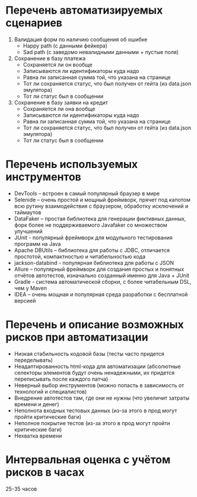 # Перечень автоматизируемых сценариев
1. Валидация форм по наличию сообщения об ошибке
   - Happy path (с данными фейкера)
   - Sad path (с заведомо невалидными данными + пустые поля)
2. Сохранение в базу платежа
   - Сохраняется ли он вообще
   - Записываются ли идентификаторы куда надо
   - Равна ли записанная сумма той, что указана на странице
   - Тот ли сохраняется статус, что был получен от гейта (из data.json эмулятора)
   - Тот ли статус был в сообщении
3. Сохранение в базу заявки на кредит
   - Сохраняется ли она вообще
   - Записываются ли идентификаторы куда надо
   - Равна ли записанная сумма той, что указана на странице
   - Тот ли сохраняется статус, что был получен от гейта (из data.json эмулятора)
   - Тот ли статус был в сообщении

# Перечень используемых инструментов
- DevTools – встроен в самый популярный браузер в мире
- Selenide – очень простой и мощный фреймворк, прячет под капотом всю рутину взаимодействия с браузером, обработку исключений и таймаутов
- DataFaker – простая библиотека для генерации фиктивных данных, форк более не поддерживаемого Javafaker со множеством улучшений
- JUnit - популярный фреймворк для модульного тестирования программ на Java
- Apache DBUtils – библиотека для работы с JDBC, отличается простотой, компактностью и читабельностью кода
- jackson-databind - популярная библиотека для работы с JSON
- Allure – популярный фреймворк для создания простых и понятных отчётов автотестов, изначально созданный именно для Java + JUnit
- Gradle - система автоматической сборки, с более читабельным DSL, чем у Maven
- IDEA – очень мощная и популярная среда разработки с бесплатной версией

# Перечень и описание возможных рисков при автоматизации
- Низкая стабильность кодовой базы (тесты часто придется переделывать)
- Неадаптированность html-кода для автоматизации (абсолютные селекторы элементов будут очень ненадежными, их придется переписывать после каждого патча)
- Неверный выбор инструментов (можно попасть в зависимость от технологий и специалистов)
- Внедрение автотестов там, где они не нужны (что увеличит затраты времени и денег)
- Неполнота входных тестовых данных (из-за этого в прод могут пройти критические баги)
- Неполное покрытие тестов (из-за этого в прод могут пройти критические баги)
- Нехватка времени

# Интервальная оценка с учётом рисков в часах
25-35 часов
